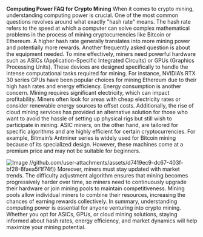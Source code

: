 **Computing Power FAQ for Crypto Mining**
When it comes to crypto mining, understanding computing power is crucial. One of the most common questions revolves around what exactly "hash rate" means. The hash rate refers to the speed at which a computer can solve complex mathematical problems in the process of mining cryptocurrencies like Bitcoin or Ethereum. A higher hash rate generally translates into more mining power and potentially more rewards. 
Another frequently asked question is about the equipment needed. To mine effectively, miners need powerful hardware such as ASICs (Application-Specific Integrated Circuits) or GPUs (Graphics Processing Units). These devices are designed specifically to handle the intense computational tasks required for mining. For instance, NVIDIA’s RTX 30 series GPUs have been popular choices for mining Ethereum due to their high hash rates and energy efficiency.
Energy consumption is another concern. Mining requires significant electricity, which can impact profitability. Miners often look for areas with cheap electricity rates or consider renewable energy sources to offset costs. Additionally, the rise of cloud mining services has provided an alternative solution for those who want to avoid the hassle of setting up physical rigs but still wish to participate in mining.
ASIC miners, on the other hand, are tailored for specific algorithms and are highly efficient for certain cryptocurrencies. For example, Bitmain’s Antminer series is widely used for Bitcoin mining because of its specialized design. However, these machines come at a premium price and may not be suitable for beginners.

![Image](https://github.com/user-attachments/assets/4a25d116-2220-4385-b08e-f287af8fcbc4)
 //github.com/user-attachments/assets/d7419ec9-dc67-403f-bf28-8faea5f1f74f))
Moreover, miners must stay updated with market trends. The difficulty adjustment algorithm ensures that mining becomes progressively harder over time, so miners need to continuously upgrade their hardware or join mining pools to maintain competitiveness. Mining pools allow individual miners to combine their resources, increasing the chances of earning rewards collectively.
In summary, understanding computing power is essential for anyone venturing into crypto mining. Whether you opt for ASICs, GPUs, or cloud mining solutions, staying informed about hash rates, energy efficiency, and market dynamics will help maximize your mining potential.
